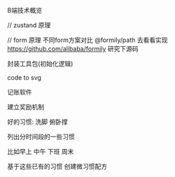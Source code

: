 
B端技术概览

// zustand 原理



// form 原理 不同form方案对比   @formily/path 去看看实现
https://github.com/alibaba/formily 研究下源码

封装工具包(初始化逻辑)

code to svg

记账软件


建立奖励机制



好的习惯:
洗脚
俯卧撑



列出分时间段的一些习惯

比如早上 中午  下班  周末

基于这些已有的习惯 创建微习惯配方



































